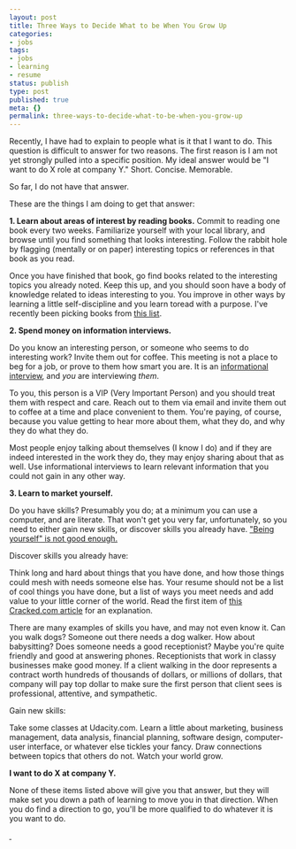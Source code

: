 ```yaml
---
layout: post
title: Three Ways to Decide What to be When You Grow Up
categories:
- jobs
tags:
- jobs
- learning
- resume
status: publish
type: post
published: true
meta: {}
permalink: three-ways-to-decide-what-to-be-when-you-grow-up
---
```

Recently, I have had to explain to people what is it that I want to do. This question is difficult to answer for two reasons. The first reason is I am not yet strongly pulled into a specific position. My ideal answer would be "I want to do X role at company Y." Short. Concise. Memorable.

So far, I do not have that answer.

These are the things I am doing to get that answer:

**1\. Learn about areas of interest by reading books.** Commit to reading one book every two weeks. Familiarize yourself with your local library, and browse until you find something that looks interesting. Follow the rabbit hole by flagging (mentally or on paper) interesting topics or references in that book as you read.

Once you have finished that book, go find books related to the interesting topics you already noted. Keep this up, and you should soon have a body of knowledge related to ideas interesting to you. You improve in other ways by learning a little self-discipline and you learn toread with a purpose. I've recently been picking books from [this list](http://www.sparringmind.com/psychology-books/).

**2\. Spend money on information interviews.**

Do you know an interesting person, or someone who seems to do interesting work? Invite them out for coffee. This meeting is not a place to beg for a job, or prove to them how smart you are. It is an [informational interview](http://www.iwillteachyoutoberich.com/blog/whats-an-information-interview-and-why-arent-you-doing-it/), and _you_ are interviewing _them_.

<!--more-->


To you, this person is a VIP (Very Important Person) and you should treat them with respect and care. Reach out to them via email and invite them out to coffee at a time and place convenient to them. You're paying, of course, because you value getting to hear more about them, what they do, and why they do what they do.

Most people enjoy talking about themselves (I know I do) and if they are indeed interested in the work they do, they may enjoy sharing about that as well. Use informational interviews to learn relevant information that you could not gain in any other way.

**3\. Learn to market yourself.**

Do you have skills? Presumably you do; at a minimum you can use a computer, and are literate. That won't get you very far, unfortunately, so you need to either gain new skills, or discover skills you already have. ["Being yourself" is not good enough.](http://www.scotthyoung.com/blog/2007/05/31/be-yourself-law-of-attraction-and-other-pieces-of-bad-advice/)

Discover skills you already have:

Think long and hard about things that you have done, and how those things could mesh with needs someone else has. Your resume should not be a list of cool things you have done, but a list of ways you meet needs and add value to your little corner of the world. Read the first item of [this Cracked.com article](http://www.cracked.com/blog/6-harsh-truths-that-will-make-you-better-person/) for an explanation.

There are many examples of skills you have, and may not even know it. Can you walk dogs? Someone out there needs a dog walker. How about babysitting? Does someone needs a good receptionist? Maybe you're quite friendly and good at answering phones. Receptionists that work in classy businesses make good money. If a client walking in the door represents a contract worth hundreds of thousands of dollars, or millions of dollars, that company will pay top dollar to make sure the first person that client sees is professional, attentive, and sympathetic.

Gain new skills:

Take some classes at Udacity.com. Learn a little about marketing, business management, data analysis, financial planning, software design, computer-user interface, or whatever else tickles your fancy. Draw connections between topics that others do not. Watch your world grow.

**I want to do X at company Y.**

None of these items listed above will give you that answer, but they will make set you down a path of learning to move you in that direction. When you do find a direction to go, you'll be more qualified to do whatever it is you want to do.

[ ](http://www.scotthyoung.com/blog/2007/05/31/be-yourself-law-of-attraction-and-other-pieces-of-bad-advice/)
